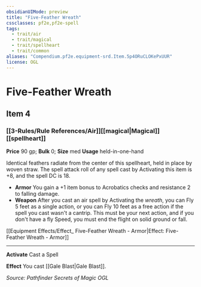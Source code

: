 ```yaml
---
obsidianUIMode: preview
title: "Five-Feather Wreath"
cssclasses: pf2e,pf2e-spell
tags:
  - trait/air
  - trait/magical
  - trait/spellheart
  - trait/common
aliases: "Compendium.pf2e.equipment-srd.Item.5p4ORuCLOKePxUUR"
license: OGL
---
```

# Five-Feather Wreath
## Item 4
### [[3-Rules/Rule References/Air]][[magical|Magical]][[spellheart]]


**Price** 90 gp; 
**Bulk** 0; **Size** med
**Usage** held-in-one-hand

Identical feathers radiate from the center of this spellheart, held in place by woven straw. The spell attack roll of any spell cast by Activating this item is +8, and the spell DC is 18.

*   **Armor** You gain a +1 item bonus to Acrobatics checks and resistance 2 to falling damage.
*   **Weapon** After you cast an air spell by Activating the _wreath_, you can Fly 5 feet as a single action, or you can Fly 10 feet as a free action if the spell you cast wasn't a cantrip. This must be your next action, and if you don't have a fly Speed, you must end the flight on solid ground or fall.

[[Equipment Effects/Effect_ Five-Feather Wreath - Armor|Effect: Five-Feather Wreath - Armor]]

* * *

**Activate** Cast a Spell

**Effect** You cast [[Gale Blast|Gale Blast]].

*Source: Pathfinder Secrets of Magic*
*OGL*